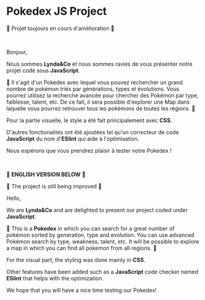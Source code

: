# Pokedex JS Project

:construction: Projet toujours en cours d'amélioration :construction:

<br>

Bonjour, 

Nous sommes **Lynda&Co** et nous sommes ravies de vous présenter notre projet codé sous **JavaScript**.

:memo: Il s'agit d'un Pokedex avec lequel vous pouvez rechercher un grand nombre de pokémon triés par générations, types et évolutions. Vous pourrez utilisez 
la recherche avancée pour chercher des Pokémon par type, faiblesse, talent, etc.
De ce fait, il sera possible d'explorer une Map dans laquelle vous pourrez retrouver tous les pokémons de toutes les régions. :memo:

Pour la partie visuelle, le style a été fait principalement avec **CSS**.

D'autres fonctionalités ont été ajoutées tel qu'un correcteur de code **JavaScript** du nom d'**ESlint** qui aide à l'optimisation.

Nous espérons que vous prendrez plaisir à tester notre Pokedex !

<br>

:rotating_light: **ENGLISH VERSION BELOW** :rotating_light:

:construction: The project is still being improved :construction:

Hello,

We are **Lynda&Co** and are delighted to present our project coded under **JavaScript**.

:memo: This is a **Pokedex** in which you can search for a great number of pokémon sorted by generation, type and evolution. You can use 
advanced Pokémon search by type, weakness, talent, etc.
It will be possible to explore a map in which you can find all pokemon from all regions. :memo:

For the visual part, the styling was done mainly in **CSS**.

Other features have been added such as a **JavaScript** code checker named **ESlint** that helps with the optimization.

We hope that you will have a nice time testing our Pokedex!



